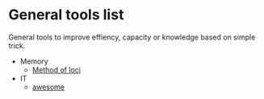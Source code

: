 # General tools list
General tools to improve effiency, capacity or knowledge based on simple trick.

* Memory
  * [Method of loci](https://en.wikipedia.org/wiki/Method_of_loci)
* IT
  * [awesome](https://github.com/sindresorhus/awesome)

